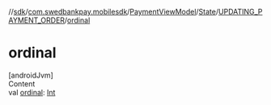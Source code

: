 //[sdk](../../../../../index.md)/[com.swedbankpay.mobilesdk](../../../index.md)/[PaymentViewModel](../../index.md)/[State](../index.md)/[UPDATING_PAYMENT_ORDER](index.md)/[ordinal](ordinal.md)



# ordinal  
[androidJvm]  
Content  
val [ordinal](ordinal.md): [Int](https://kotlinlang.org/api/latest/jvm/stdlib/kotlin/-int/index.html)  



